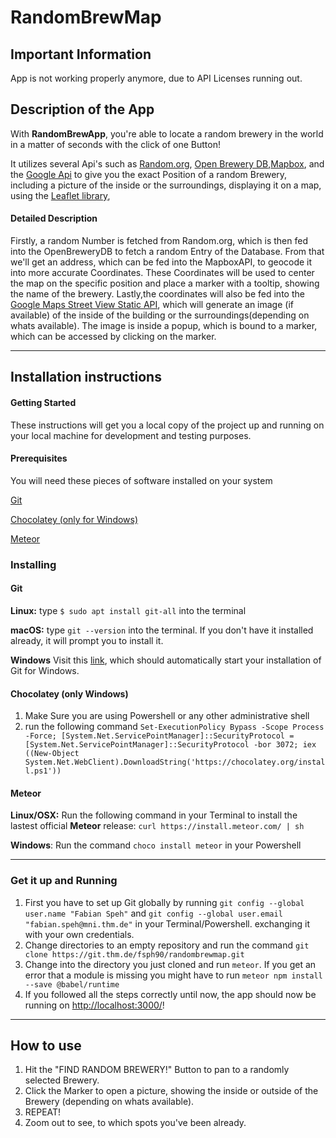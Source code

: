 # RandomBrewMap

## Important Information

App is not working properly anymore, due to API Licenses running out.

## Description of the App

With **RandomBrewApp**, you're able to locate a random brewery in the world in a matter of seconds with the click of one Button!

It utilizes several Api's such as [Random.org](https://www.random.org/), [Open Brewery DB](https://www.openbrewerydb.org/),[Mapbox](https://www.mapbox.com/), and the [Google Api](https://cloud.google.com/maps-platform?hl=de) 
to give you the exact Position of a random Brewery, including a picture of the inside or the surroundings, displaying it on a map, using the [Leaflet library](https://leafletjs.com/),

#### Detailed Description

Firstly, a random Number is fetched from Random.org, which is then fed into the OpenBreweryDB to fetch a random Entry of the Database. 
From that we'll get an address, which can be fed into the MapboxAPI, to geocode it into more accurate Coordinates. 
These Coordinates will be used to center the map on the specific position and place a marker with a tooltip, showing the name of the brewery.
Lastly,the coordinates will also be fed into the [Google Maps Street View Static API](https://developers.google.com/maps/documentation/streetview/overview), which will generate an image (if available) of the inside of the building or the surroundings(depending on whats available). 
The image is inside a popup, which is bound to a marker, which can be accessed by clicking on the marker.

---
## Installation instructions

#### Getting Started

These instructions will get you a local copy of the project up and running on your local machine for development and testing purposes.

#### Prerequisites

You will need these pieces of software installed on your system


[Git](https://git-scm.com/book/en/v2/Getting-Started-Installing-Git)


[Chocolatey (only for Windows)](https://chocolatey.org/install)


[Meteor](https://www.meteor.com/install)

### Installing

#### Git

**Linux:**  type `$ sudo apt install git-all` into the terminal


**macOS:** type `git --version` into the terminal. If you don't have it installed already, it will prompt you to install it.


**Windows** Visit this [link](https://git-scm.com/download/win), which should automatically start your installation of Git for Windows.

#### Chocolatey (only Windows)

1. Make Sure you are using Powershell or any other administrative shell
2. run the following command `Set-ExecutionPolicy Bypass -Scope Process -Force; [System.Net.ServicePointManager]::SecurityProtocol = [System.Net.ServicePointManager]::SecurityProtocol -bor 3072; iex ((New-Object System.Net.WebClient).DownloadString('https://chocolatey.org/install.ps1'))`


#### Meteor

**Linux/OSX:** Run the following command in your Terminal to install the lastest official **Meteor** release: `curl https://install.meteor.com/ | sh`


**Windows**: Run the command `choco install meteor` in your Powershell

---
### Get it up and Running

1. First you have to set up Git globally by running `git config --global user.name "Fabian Speh"` and `git config --global user.email "fabian.speh@mni.thm.de"` in your Terminal/Powershell. exchanging it with your own credentials.
2. Change directories to an empty repository and run the command `git clone https://git.thm.de/fsph90/randombrewmap.git`
3. Change into the directory you just cloned and run `meteor`. If you get an error that a module is missing you might have to run `meteor npm install --save @babel/runtime`
4. If you followed all the steps correctly until now, the app should now be running on [http://localhost:3000/](http://localhost:3000/)!
---
## How to use

1. Hit the "FIND RANDOM BREWERY!" Button to pan to a randomly selected Brewery.
2. Click the Marker to open a picture, showing the inside or outside of the Brewery (depending on whats available).
3. REPEAT!
4. Zoom out to see, to which spots you've been already.













